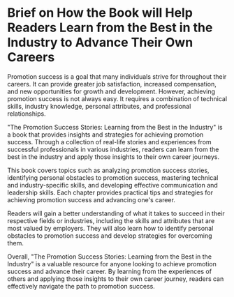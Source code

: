 Brief on How the Book will Help Readers Learn from the Best in the Industry to Advance Their Own Careers
======================================================================================================================

Promotion success is a goal that many individuals strive for throughout their careers. It can provide greater job satisfaction, increased compensation, and new opportunities for growth and development. However, achieving promotion success is not always easy. It requires a combination of technical skills, industry knowledge, personal attributes, and professional relationships.

"The Promotion Success Stories: Learning from the Best in the Industry" is a book that provides insights and strategies for achieving promotion success. Through a collection of real-life stories and experiences from successful professionals in various industries, readers can learn from the best in the industry and apply those insights to their own career journeys.

This book covers topics such as analyzing promotion success stories, identifying personal obstacles to promotion success, mastering technical and industry-specific skills, and developing effective communication and leadership skills. Each chapter provides practical tips and strategies for achieving promotion success and advancing one's career.

Readers will gain a better understanding of what it takes to succeed in their respective fields or industries, including the skills and attributes that are most valued by employers. They will also learn how to identify personal obstacles to promotion success and develop strategies for overcoming them.

Overall, "The Promotion Success Stories: Learning from the Best in the Industry" is a valuable resource for anyone looking to achieve promotion success and advance their career. By learning from the experiences of others and applying those insights to their own career journey, readers can effectively navigate the path to promotion success.
